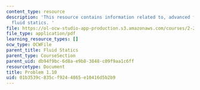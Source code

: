 ```yaml
---
content_type: resource
description: 'This resource contains information related to, advanced fluid mechanics,
  fluid statics. '
file: https://ol-ocw-studio-app-production.s3.amazonaws.com/courses/2-25-advanced-fluid-mechanics-fall-2013/01b3539c835cf9244865e10416d5b2b9_MIT2_25F13_Shapi1.10_Probl.pdf
file_type: application/pdf
learning_resource_types: []
ocw_type: OCWFile
parent_title: Fluid Statics
parent_type: CourseSection
parent_uid: db94f9bc-6d8a-e9b8-3848-c09f9aa1c6ff
resourcetype: Document
title: Problem 1.10
uid: 01b3539c-835c-f924-4865-e10416d5b2b9
---
```

